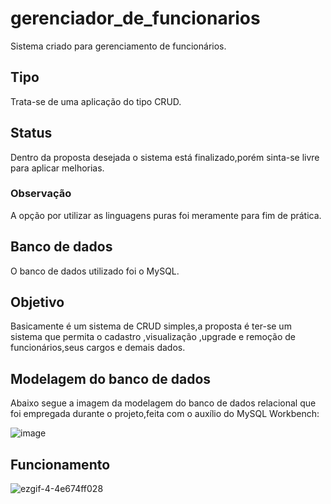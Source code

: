 # gerenciador_de_funcionarios
Sistema criado para gerenciamento de funcionários.


## Tipo

Trata-se de uma aplicação do tipo CRUD.

## Status

Dentro da proposta desejada o sistema está finalizado,porém sinta-se livre para aplicar melhorias.

### Observação

A opção por utilizar as linguagens puras foi meramente para fim de prática.

## Banco de dados

O banco de dados utilizado foi o MySQL.

## Objetivo

Basicamente é um sistema de CRUD simples,a proposta é ter-se um sistema que permita o cadastro ,visualização ,upgrade e remoção de funcionários,seus cargos e demais dados.

## Modelagem do banco de dados

Abaixo segue a imagem da modelagem do banco de dados relacional que foi empregada durante o projeto,feita com o auxílio do MySQL Workbench:

![image](https://user-images.githubusercontent.com/96155029/192207900-f8b0db5f-ae45-4786-9bcc-f424fe4676b6.png)

## Funcionamento
![ezgif-4-4e674ff028](https://user-images.githubusercontent.com/96155029/192209866-49f772e7-bd6a-4238-971f-bdeae03d8ad4.gif)



